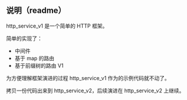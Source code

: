 ## 说明（readme）

http_service_v1 是一个简单的 HTTP 框架。

简单的实现了：

- 中间件
- 基于 map 的路由
- 基于前缀树的路由 V1

为方便理解框架演进的过程 http_service_v1 作为的示例代码就不动了。

拷贝一份代码出来到 http_service_v2，后续演进在 http_service_v2 上继续。